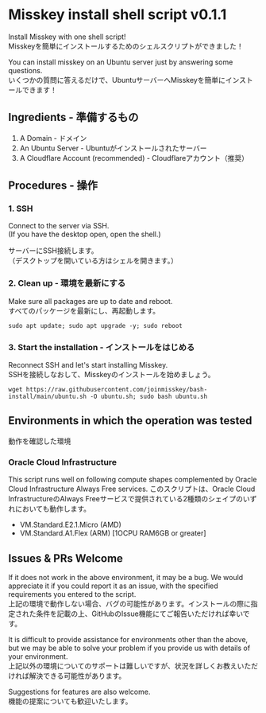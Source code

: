 # Misskey install shell script v0.1.1
Install Misskey with one shell script!  
Misskeyを簡単にインストールするためのシェルスクリプトができました！

You can install misskey on an Ubuntu server just by answering some questions.  
いくつかの質問に答えるだけで、UbuntuサーバーへMisskeyを簡単にインストールできます！

## Ingredients - 準備するもの
1. A Domain - ドメイン
2. An Ubuntu Server - Ubuntuがインストールされたサーバー
3. A Cloudflare Account (recommended) - Cloudflareアカウント（推奨）

## Procedures - 操作
### 1. SSH
Connect to the server via SSH.  
(If you have the desktop open, open the shell.)

サーバーにSSH接続します。  
（デスクトップを開いている方はシェルを開きます。）

### 2. Clean up - 環境を最新にする

Make sure all packages are up to date and reboot.  
すべてのパッケージを最新にし、再起動します。

```
sudo apt update; sudo apt upgrade -y; sudo reboot
```

### 3. Start the installation - インストールをはじめる

Reconnect SSH and let's start installing Misskey.  
SSHを接続しなおして、Misskeyのインストールを始めましょう。

```
wget https://raw.githubusercontent.com/joinmisskey/bash-install/main/ubuntu.sh -O ubuntu.sh; sudo bash ubuntu.sh
```

## Environments in which the operation was tested
動作を確認した環境

### Oracle Cloud Infrastructure

This script runs well on following compute shapes complemented by Oracle Cloud Infrastructure Always Free services.
このスクリプトは、Oracle Cloud InfrastructureのAlways Freeサービスで提供されている2種類のシェイプのいずれにおいても動作します。

- VM.Standard.E2.1.Micro (AMD)
- VM.Standard.A1.Flex (ARM) [1OCPU RAM6GB or greater]

## Issues & PRs Welcome
If it does not work in the above environment, it may be a bug. We would appreciate it if you could report it as an issue, with the specified requirements you entered to the script.  
上記の環境で動作しない場合、バグの可能性があります。インストールの際に指定された条件を記載の上、GitHubのIssue機能にてご報告いただければ幸いです。

It is difficult to provide assistance for environments other than the above, but we may be able to solve your problem if you provide us with details of your environment.  
上記以外の環境についてのサポートは難しいですが、状況を詳しくお教えいただければ解決できる可能性があります。

Suggestions for features are also welcome.  
機能の提案についても歓迎いたします。
